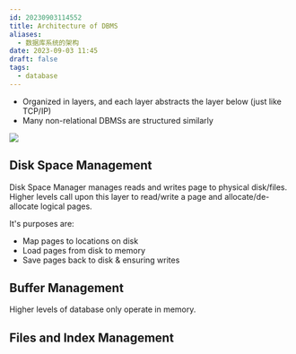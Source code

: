 ```yaml
---
id: 20230903114552
title: Architecture of DBMS
aliases:
  - 数据库系统的架构
date: 2023-09-03 11:45
draft: false
tags:
  - database
---
```


- Organized in layers, and each layer abstracts the layer below (just like TCP/IP)
- Many non-relational DBMSs are structured similarly

![](https://cdn.hcplantern.cn/img/2023/09/03/20230903-115204.png-default)

## Disk Space Management

Disk Space Manager manages reads and writes page to physical disk/files. Higher levels call upon this layer to read/write a page and allocate/de-allocate logical pages.

It's purposes are: 
- Map pages to locations on disk
- Load pages from disk to memory
- Save pages back to disk & ensuring writes

## Buffer Management

Higher levels of database only operate in memory.
## Files and Index Management